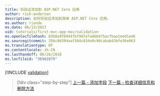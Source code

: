 ```yaml
---
title: 将验证添加到 ASP.NET Core 应用
author: rick-anderson
description: 如何将验证添加到简单 ASP.NET Core 应用。
ms.author: riande
ms.date: 06/13/2017
uid: tutorials/first-mvc-app-mac/validation
ms.openlocfilehash: 8368e9f0994fbf907e7a4b6475acfbaa1eed1a46
ms.sourcegitcommit: 356c8d394aaf384c834e9c90cabab43bfe36e063
ms.translationtype: HT
ms.contentlocale: zh-CN
ms.lasthandoff: 06/26/2018
ms.locfileid: "36961079"
---
```

[!INCLUDE [validation](../../includes/mvc-intro/validation.md)]

> [!div class="step-by-step"]
> [上一篇 - 添加字段](new-field.md)
> [下一篇 - 检查详细信息和删除方法](xref:tutorials/first-mvc-app/details)


